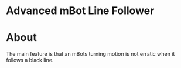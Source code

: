 # Advanced mBot Line Follower
# About
The main feature is that an mBots turning motion is not erratic when it follows a black line. 


